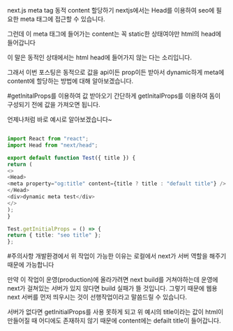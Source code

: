next.js meta tag 동적 content 할당하기
nextjs에서는 Head를 이용하여 seo에 필요한 meta 태그에 접근할 수 있습니다.

그런데 이 meta 태그에 들어가는 content는 꼭 static한 상태여야만 html의 head에 들어갑니다

이 말은 동적인 상태에서는 html head에 들어가지 않는 다는 소리입니다.

그래서 이번 포스팅은 동적으로 값을 api이든 prop이든 받아서 dynamic하게 meta에 content에 할당하는 방법에 대해 알아보겠습니다.

#getInitalProps를 이용하여 값 받아오기
간단하게 getInitalProps를 이용하여 돔이 구성되기 전에 값을 가져오면 됩니다.

언제나처럼 바로 예시로 알아보겠습니다~

```ts

import React from "react";
import Head from "next/head";

export default function Test({ title }) {
return (
<>
<Head>
<meta property="og:title" content={title ? title : "default title"} />
</Head>
<div>dynamic meta test</div>
</>
);
}

Test.getInitialProps = () => {
return { title: "seo title" };
};

```


#주의사항
개발환경에서 위 작업이 가능한 이유는 로컬에서 next가 서버 역할을 해주기 때문에 가능합니다

만약 이 작업이 운영(production)에 올라가려면 next build를 거쳐야하는데 운영에 next가 걸쳐있는 서버가 있지 않다면 build 실패가 뜰 것입니다. 그렇기 때문에 웹용 next 서버를 먼저 띄우시는 것이 선행작업이라고 말씀드릴 수 있습니다.

서버가 없다면 getInitialProps를 사용 못하게 되고 위 예시의 title이라는 값이 html이 만들어질 때 어디에도 존재하지 않기 때문에 content에는 defailt title이 들어갑니다.

